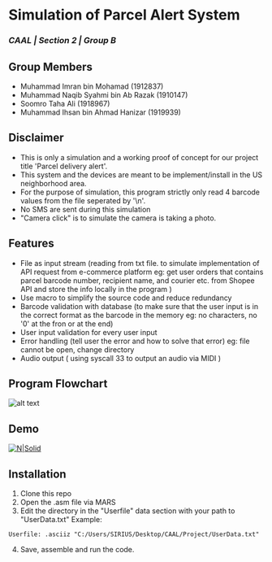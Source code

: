 # Simulation of Parcel Alert System 
### _CAAL | Section 2 | Group B_



## Group Members
- Muhammad Imran bin Mohamad (1912837)
- Muhammad Naqib Syahmi bin Ab Razak (1910147)
- Soomro Taha Ali (1918967)
- Muhammad Ihsan bin Ahmad Hanizar (1919939)

## Disclaimer

- This is only a simulation and a working proof of concept for our project title 'Parcel delivery
alert'.
- This system and the devices are meant to be implement/install in the US neighborhood area.
- For the purpose of simulation, this program strictly only read 4 barcode values from the file seperated by '\n'.
- No SMS are sent during this simulation
- "Camera click" is to simulate the camera is taking a photo.

## Features
- File as input stream (reading from txt file. to simulate implementation of API request from e-commerce platform eg: get user orders that contains parcel barcode number, recipient name, and courier etc. from Shopee API and store the info locally in the program )
- Use macro to simplify the source code and reduce redundancy 
- Barcode validation with database (to make sure that the user input is in the correct format as the barcode in the memory eg: no characters, no '0' at the fron or at the end)
- User input validation for every user input
- Error handling (tell user the error and how to solve that error) eg: file cannot be open, change directory
- Audio output ( using syscall 33 to output an audio via MIDI )

## Program Flowchart
![alt text](https://i.ibb.co/9v0Sqs7/program-flow-drawio-1.png)


## Demo
[![N|Solid](https://images.squarespace-cdn.com/content/v1/5f3a60f80638305e031c31bd/1631161685918-FVHK4FVDGGVZVZEV47XO/youtube+logo.png)](https://www.youtube.com/watch?v=6o1JeI5yXxI)

## Installation
1) Clone this repo 
2) Open the .asm file via MARS
3) Edit the directory in the "Userfile" data section with your path to "UserData.txt"
Example:
```assembly
Userfile: .asciiz "C:/Users/SIRIUS/Desktop/CAAL/Project/UserData.txt"
```
4) Save, assemble and run the code.

